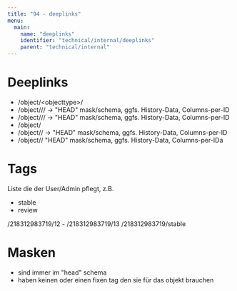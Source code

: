 ```yaml
---
title: "94 - deeplinks"
menu:
  main:
    name: "deeplinks"
    identifier: "technical/internal/deeplinks"
    parent: "technical/internal"
---
```

# Deeplinks

+ /object/\<objecttype\>/<id>
+ /object/<objecttype>/<id>/<tag> -> "HEAD" mask/schema, ggfs. History-Data, Columns-per-ID
+ /object/<objecttype>/<id>/<version> -> "HEAD" mask/schema, ggfs. History-Data, Columns-per-ID
+ /object/<unique-object-id>
+ /object/<unique-object-id>/<tag> -> "HEAD" mask/schema, ggfs. History-Data, Columns-per-ID
+ /object/<unique-object-id>/<version> "HEAD" mask/schema, ggfs. History-Data, Columns-per-IDa


# Tags

Liste die der User/Admin pflegt, z.B.

- stable
- review


/218312983719/12 -
/218312983719/13
/218312983719/stable


# Masken

- sind immer im "head" schema
- haben keinen oder einen fixen tag den sie für das objekt brauchen
